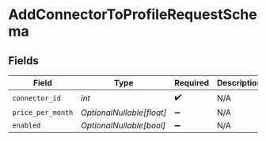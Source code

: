 # AddConnectorToProfileRequestSchema


## Fields

| Field                     | Type                      | Required                  | Description               |
| ------------------------- | ------------------------- | ------------------------- | ------------------------- |
| `connector_id`            | *int*                     | :heavy_check_mark:        | N/A                       |
| `price_per_month`         | *OptionalNullable[float]* | :heavy_minus_sign:        | N/A                       |
| `enabled`                 | *OptionalNullable[bool]*  | :heavy_minus_sign:        | N/A                       |